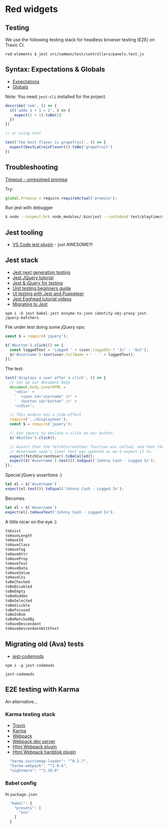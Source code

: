 # Red widgets

## Testing

We use the following testing stack for headless browser testing (E2E) on Travic CI.

`red-elements $ jest src/common/test/controllers/panels.test.js`

## Syntax: Expectations & Globals

- [Expectations](https://facebook.github.io/jest/docs/en/expect.html)
- [Globals](https://facebook.github.io/jest/docs/en/api.html)

Note: You need `jest-cli` installed for the project.

```js
describe('sum', () => {
  it('adds 1 + 1 = 2', t => {
    expect(1 + 1).toBe(2)
  })
})

// or using test

test('the best flavor is grapefruit', () => {
  expect(bestLaCroixFlavor()).toBe('grapefruit')
})
```

## Troubleshooting

[Timeout - unresolved promise](https://facebook.github.io/jest/docs/en/troubleshooting.html#unresolved-promises)

Try:

```js
global.Promise = require.requireActual('promise');
```

Run jest with debugger

```bash
$ node --inspect-brk node_modules/.bin/jest --runInBand test/playtime/simple.test.js
```

## Jest tooling

- [VS Code jest plugin](https://github.com/orta/vscode-jest) - just AWESOME!!!

## Jest stack

- [Jest next generation testing](https://codeburst.io/jest-the-next-generation-testing-8a6ee7c14656)
- [Jest JQuery tutorial](https://facebook.github.io/jest/docs/en/tutorial-jquery.html)
- [Jest & jQuery for testing](https://www.phpied.com/jest-jquery-testing-vanilla-app/)
- [Unit testing beginners guide](https://www.jstwister.com/post/unit-testing-beginners-guide-testing-functions/)
- [UI testing with Jest and Puppeteer](https://www.valentinog.com/blog/ui-testing-jest-puppetteer/)
- [Jest Egghead tutorial videos](https://egghead.io/playlists/testing-javascript-with-jest-a36c4074)
- [Migrating to Jest](https://blog.kentcdodds.com/migrating-to-jest-881f75366e7e)

`npm i -D jest babel-jest enzyme-to-json identity-obj-proxy jest-jquery-matchers`

File under test doing some jQuery ops:

```js
const $ = require('jquery');

$('#button').click(() => {
  const loggedText = 'Logged ' + (user.loggedIn ? 'In' : 'Out');
  $('#username').text(user.fullName + ' - ' + loggedText);
});
```

The test:

```js
test('displays a user after a click', () => {
  // Set up our document body
  document.body.innerHTML =
    '<div>' +
    '  <span id="username" />' +
    '  <button id="button" />' +
    '</div>';

  // This module has a side-effect
  require('../displayUser');
  const $ = require('jquery');

  // Use jquery to emulate a click on our button
  $('#button').click();

  // Assert that the fetchCurrentUser function was called, and that the
  // #username span's inner text was updated as we'd expect it to.
  expect(fetchCurrentUser).toBeCalled();
  expect($('#username').text()).toEqual('Johnny Cash - Logged In');
});
```

Special jQuery assertions :)

```js
let el = $('#username')
expect(el.text()).toEqual('Johnny Cash - Logged In');
```

Becomes

```js
let el = $('#username')
expect(el).toHaveText('Johnny Cash - Logged In');
```

A little nicer on the eye :)


```bash
toExist
toHaveLength
toHaveId
toHaveClass
toHaveTag
toHaveAttr
toHaveProp
toHaveText
toHaveData
toHaveValue
toHaveCss
toBeChecked
toBeDisabled
toBeEmpty
toBeHidden
toBeSelected
toBeVisible
toBeFocused
toBeInDom
toBeMatchedBy
toHaveDescendant
toHaveDescendantWithText
```


## Migrating old (Ava) tests

- [jest-codemods](https://github.com/skovhus/jest-codemods)

`npm i -g jest-codemods`

`jest-codemods`

## E2E testing with Karma

An alternative...

### Karma testing stack

- [Travis](https://docs.travis-ci.com/user/getting-started)
- [Karma](https://karma-runner.github.io/1.0/index.html)
- [Webpack](https://webpack.github.io)
- [Webpack dev server](https://webpack.github.io/docs/webpack-dev-server.html)
- [Html Webpack plugin](https://github.com/jantimon/html-webpack-plugin)
- [Html Webpack harddisk plugin](https://github.com/jantimon/html-webpack-harddisk-plugin)

```js
  "karma-sourcemap-loader": "^0.3.7",
  "karma-webpack": "^2.0.6",
  "nightmare": "^2.10.0"
```

### Babel config

In `package.json`

```js
  "babel": {
    "presets": [
      "env"
    ]
  }
```
